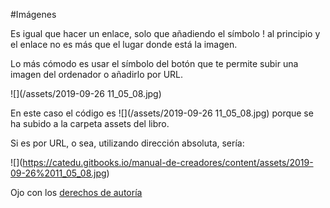 #Imágenes

Es igual que hacer un enlace, solo que añadiendo el símbolo ! al principio y el enlace no es más que el lugar donde está la imagen.

Lo más cómodo es usar el símbolo del botón que te permite subir una imagen del ordenador o añadirlo por URL.

![](/assets/2019-09-26 11_05_08.jpg)

En este caso el código es \!\[](/assets/2019-09-26 11_05_08.jpg) porque se ha subido a la carpeta assets del libro.

Si es por URL, o sea, utilizando dirección absoluta, sería: 

\!\[](https://catedu.gitbooks.io/manual-de-creadores/content/assets/2019-09-26%2011_05_08.jpg)

Ojo con los [derechos de autoría](/derechos_de_autor.md)


